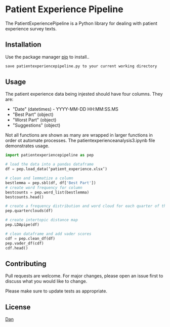 # Patient Experience Pipeline

The PatientExperiencePipeline is a Python library for dealing with patient experience survey texts.

## Installation

Use the package manager [pip](https://pip.pypa.io/en/stable/) to install..

```bash
save patientexperiencepipeline.py to your current working directory
```

## Usage

The patient experience data being injested should have four columns. They are:
- "Date" (datetimes) - YYYY-MM-DD HH:MM:SS.MS
- "Best Part" (object) 
- "Worst Part" (object)
- "Suggestions" (object)

Not all functions are shown as many are wrapped in larger functions in order ot automate processes. The patientexperienceanalysis3.ipynb file demonstrates usage.

```python
import patientexperiencepipeline as pep

# load the data into a pandas dataframe
df = pep.load_data(‘patient_experience.xlsx’)

# clean and lemmatize a column
bestlemma = pep.sbl(df, df['Best Part'])
# create word frequency for column
bestcounts = pep.word_list(bestlemma)
bestcounts.head()

# create a frequency distribution and word cloud for each quarter of the year.
pep.quarterclouds(df)

# create intertopic distance map
pep.LDApipe(df)

# clean dataframe and add vader scores
cdf = pep.clean_df(df)
pep.vader_df(cdf)
cdf.head()

```

## Contributing
Pull requests are welcome. For major changes, please open an issue first to discuss what you would like to change.

Please make sure to update tests as appropriate.

## License
[Dan](https://github.com/humdansfw/Repo1/blob/main/license)
